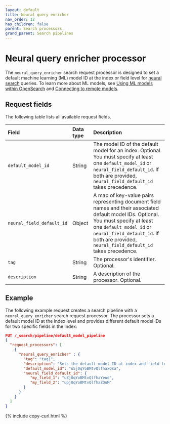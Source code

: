 ```yaml
---
layout: default
title: Neural query enricher
nav_order: 12
has_children: false
parent: Search processors
grand_parent: Search pipelines
---
```


# Neural query enricher processor

The `neural_query_enricher` search request processor is designed to set a default machine learning (ML) model ID at the index or field level for [neural search]({{site.url}}{{site.baseurl}}/search-plugins/neural-search/) queries. To learn more about ML models, see [Using ML models within OpenSearch]({{site.url}}{{site.baseurl}}/ml-commons-plugin/using-ml-models/) and [Connecting to remote models]({{site.url}}{{site.baseurl}}ml-commons-plugin/remote-models/index/).

## Request fields

The following table lists all available request fields.

Field | Data type | Description
:--- | :--- | :---
`default_model_id` | String | The model ID of the default model for an index. Optional. You must specify at least one `default_model_id` or `neural_field_default_id`. If both are provided, `neural_field_default_id` takes precedence.
`neural_field_default_id` | Object | A map of key-value pairs representing document field names and their associated default model IDs. Optional. You must specify at least one `default_model_id` or `neural_field_default_id`. If both are provided, `neural_field_default_id` takes precedence.
`tag` | String | The processor's identifier. Optional.
`description` | String | A description of the processor. Optional.

## Example 

The following example request creates a search pipeline with a `neural_query_enricher` search request processor. The processor sets a default model ID at the index level and provides different default model IDs for two specific fields in the index:

```json
PUT /_search/pipeline/default_model_pipeline 
{
  "request_processors": [
    {
      "neural_query_enricher" : {
        "tag": "tag1",
        "description": "Sets the default model ID at index and field levels",
        "default_model_id": "u5j0qYoBMtvQlfhaxOsa",
        "neural_field_default_id": {
           "my_field_1": "uZj0qYoBMtvQlfhaYeud",
           "my_field_2": "upj0qYoBMtvQlfhaZOuM"
        }
      }
    }
  ]
}
```
{% include copy-curl.html %}
